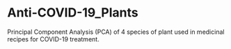 # Anti-COVID-19_Plants
Principal Component Analysis (PCA) of 4 species of plant used in medicinal recipes for COVID-19 treatment.
